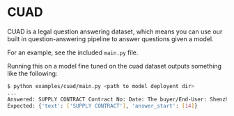 # CUAD

CUAD is a legal question answering dataset, which means you can use our built in question-answering pipeline
to answer questions given a model.

For an example, see the included `main.py` file.

Running this on a model fine tuned on the cuad dataset outputs something like the following:

```bash
$ python examples/cuad/main.py <path to model deployent dir>
...
Answered: SUPPLY CONTRACT Contract No: Date: The buyer/End-User: Shenzhen LOHAS Supply Chain Management Co., Ltd. ADD: Tel No. : Fax No. : The seller: ADD: The Contract is concluded and signed by the Buyer and Seller on , in Hong Kong.
Expected: {'text': ['SUPPLY CONTRACT'], 'answer_start': [14]}
```
